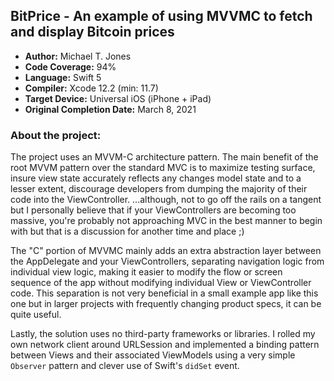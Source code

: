 ## BitPrice - An example of using MVVMC to fetch and display Bitcoin prices
* **Author:** Michael T. Jones
* **Code Coverage:** 94%
* **Language:** Swift 5
* **Compiler:** Xcode 12.2 (min: 11.7)
* **Target Device:** Universal iOS (iPhone + iPad)
* **Original Completion Date:** March 8, 2021

### About the project:
The project uses an MVVM-C architecture pattern. The main benefit of the root MVVM pattern over the standard MVC is to maximize testing surface, insure view state accurately reflects any changes model state and to a lesser extent, discourage developers from dumping the majority of their code into the ViewController. ...although, not to go off the rails on a tangent but I personally believe that if your ViewControllers are becoming too massive, you're probably not approaching MVC in the best manner to begin with but that is a discussion for another time and place ;)

The "C" portion of MVVMC mainly adds an extra abstraction layer between the AppDelegate and your ViewControllers, separating navigation logic from individual view logic, making it easier to modify the flow or screen sequence of the app without modifying individual View or ViewController code.  This separation is not very beneficial in a small example app like this one but in larger projects with frequently changing product specs, it can be quite 
useful.  

Lastly, the solution uses no third-party frameworks or libraries.  I rolled my own network client around URLSession and implemented a binding pattern between Views and their associated ViewModels using a very simple `Observer` pattern and clever use of Swift's `didSet` event.
